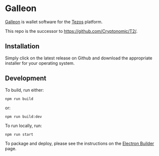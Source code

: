 # Galleon

[Galleon](https://cryptonomic.tech/work/galleon.html) is wallet software for the [Tezos](https://tezos.com/) platform.

This repo is the successor to https://github.com/Cryptonomic/T2/. 

## Installation

Simply click on the latest release on Github and download the appropriate installer for your operating system.

## Development

To build, run either:

`npm run build` 

or:

`npm run build:dev`

To run locally, run:

`npm run start`

To package and deploy, please see the instructions on the [Electron Builder](https://www.electron.build/index.html) page. 
